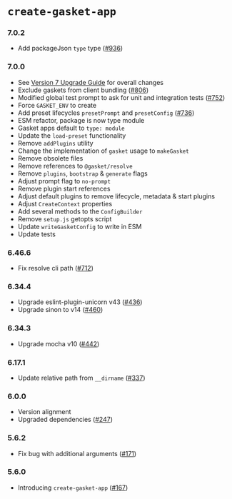 # `create-gasket-app`

### 7.0.2

- Add packageJson `type` type ([#936])

### 7.0.0

- See [Version 7 Upgrade Guide] for overall changes
- Exclude gaskets from client bundling ([#806])
- Modified global test prompt to ask for unit and integration tests ([#752])
- Force `GASKET_ENV` to create
- Add preset lifecycles `presetPrompt` and `presetConfig` ([#736])
- ESM refactor, package is now type module
- Gasket apps default to `type: module`
- Update the `load-preset` functionality
- Remove `addPlugins` utility
- Change the implementation of `gasket` usage to `makeGasket`
- Remove obsolete files
- Remove references to `@gasket/resolve`
- Remove `plugins`, `bootstrap` & `generate` flags
- Adjust prompt flag to `no-prompt`
- Remove plugin start references
- Adjust default plugins to remove lifecycle, metadata & start plugins
- Adjust `CreateContext` properties
- Add several methods to the `ConfigBuilder`
- Remove `setup.js` getopts script
- Update `writeGasketConfig` to write in ESM
- Update tests

### 6.46.6

- Fix resolve cli path ([#712])

### 6.34.4

- Upgrade eslint-plugin-unicorn v43 ([#436])
- Upgrade sinon to v14 ([#460])

### 6.34.3

- Upgrade mocha v10 ([#442])

### 6.17.1

- Update relative path from `__dirname` ([#337])

### 6.0.0

- Version alignment
- Upgraded dependencies ([#247])

### 5.6.2

- Fix bug with additional arguments ([#171])

### 5.6.0

- Introducing `create-gasket-app` ([#167])


[Version 7 Upgrade Guide]: /docs/upgrade-to-7.md
[#167]: https://github.com/godaddy/gasket/pull/167
[#171]: https://github.com/godaddy/gasket/pull/171
[#247]: https://github.com/godaddy/gasket/pull/247
[#337]: https://github.com/godaddy/gasket/pull/337
[#436]: https://github.com/godaddy/gasket/pull/436
[#442]: https://github.com/godaddy/gasket/pull/442
[#460]: https://github.com/godaddy/gasket/pull/460
[#712]: https://github.com/godaddy/gasket/pull/712
[#736]: https://github.com/godaddy/gasket/pull/736
[#752]: https://github.com/godaddy/gasket/pull/752
[#806]: https://github.com/godaddy/gasket/pull/806
[#936]: https://github.com/godaddy/gasket/pull/936
